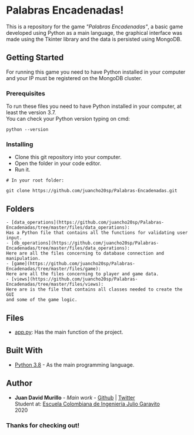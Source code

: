 # Palabras Encadenadas!

This is a repository for the game *"Palabras Encadenadas"*, a basic game developed using 
Python as a main language,
the graphical interface was made using the Tkinter library 
and the data is persisted using MongoDB.

## Getting Started

For running this game you need to have Python installed in your computer 
and your IP must be registered on the MongoDB cluster.

### Prerequisites
To run these files you need to have Python installed in your computer, at least the version 3.7. <br/>
You can check your Python version typing on cmd:

```
python --version
```

### Installing
- Clone this git repository into your computer.
- Open the folder in your code editor.
- Run it.

```
# In your root folder:

git clone https://github.com/juancho20sp/Palabras-Encadenadas.git

```
## Folders
    - [data_operations](https://github.com/juancho20sp/Palabras-Encadenadas/tree/master/files/data_operations): 
    Has a Python file that contains all the functions for validating user input.
    - [db_operations](https://github.com/juancho20sp/Palabras-Encadenadas/tree/master/files/data_operations):
    Here are all the files concerning to database connection and manipulation.
    - [game](https://github.com/juancho20sp/Palabras-Encadenadas/tree/master/files/game):
    Here are all the files concerning to player and game data.
    - [views](https://github.com/juancho20sp/Palabras-Encadenadas/tree/master/files/views):
    Here are is the file that contains all classes needed to create the GUI
    and some of the game logic.

## Files
- [app.py](https://github.com/juancho20sp/Palabras-Encadenadas/blob/master/files/app.py): Has the main function of the project.
  




## Built With

* [Python 3.8](https://www.python.org/) - As the main programming language.



## Author

* **Juan David Murillo** - *Main work* - [Github](https://github.com/juancho20sp) | [Twitter](https://twitter.com/juancho20sp)<br/>
Student at: [Escuela Colombiana de Ingeniería Julio Garavito](https://www.escuelaing.edu.co/es/) <br/>
2020 





### Thanks for checking out!


